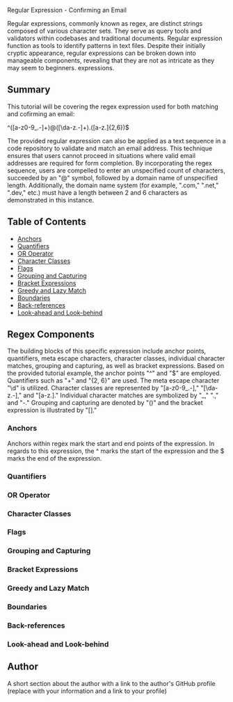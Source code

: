 Regular Expression - Confirming an Email

Regular expressions, commonly known as regex, are distinct strings composed of various character sets. They serve as query tools and validators within codebases and traditional documents. Regular expression function as tools to identify patterns in text files. Despite their initially cryptic appearance, regular expressions can be broken down into manageable components, revealing that they are not as intricate as they may seem to beginners.  expressions.

## Summary

This tutorial will be covering the regex expression used for both matching and cofirming an email: 

^([a-z0-9_\.-]+)@([\da-z\.-]+)\.([a-z\.]{2,6})$

The provided regular expression can also be applied as a text sequence in a code repository to validate and match an email address. This technique ensures that users cannot proceed in situations where valid email addresses are required for form completion. By incorporating the regex sequence, users are compelled to enter an unspecified count of characters, succeeded by an "@" symbol, followed by a domain name of unspecified length. Additionally, the domain name system (for example, ".com," ".net," ".dev," etc.) must have a length between 2 and 6 characters as demonstrated in this instance.

## Table of Contents

- [Anchors](#anchors)
- [Quantifiers](#quantifiers)
- [OR Operator](#or-operator)
- [Character Classes](#character-classes)
- [Flags](#flags)
- [Grouping and Capturing](#grouping-and-capturing)
- [Bracket Expressions](#bracket-expressions)
- [Greedy and Lazy Match](#greedy-and-lazy-match)
- [Boundaries](#boundaries)
- [Back-references](#back-references)
- [Look-ahead and Look-behind](#look-ahead-and-look-behind)

## Regex Components
The building blocks of this specific expression include anchor points, quantifiers, meta escape characters, character classes, individual character matches, grouping and capturing, as well as bracket expressions.
Based on the provided tutorial example, the anchor points "^" and "$" are employed. Quantifiers such as "+" and "{2, 6}" are used. The meta escape character "\d" is utilized. Character classes are represented by "[a-z0-9_.-]," "[\da-z.-]," and "[a-z.]." Individual character matches are symbolized by "_," ".," and "-." Grouping and capturing are denoted by "()" and the bracket expression is illustrated by "[]."

### Anchors
Anchors within regex mark the start and end points of the expression. In regards to this expression, the ^ marks the start of the expression and the $ marks the end of the expression.

### Quantifiers

### OR Operator

### Character Classes

### Flags

### Grouping and Capturing

### Bracket Expressions

### Greedy and Lazy Match

### Boundaries

### Back-references

### Look-ahead and Look-behind

## Author

A short section about the author with a link to the author's GitHub profile (replace with your information and a link to your profile)
